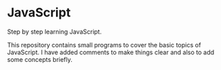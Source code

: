 # JavaScript
Step by step learning JavaScript.


This repository contains small programs to cover the basic topics of JavaScript.
I have added comments to make things clear and also to add some concepts briefly.
